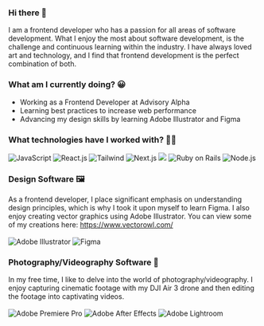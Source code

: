 ### Hi there 🫵
I am a frontend developer who has a passion for all areas of software development. What I enjoy the most about software development, is the challenge and continuous learning within the industry. I have always loved art and technology, and I find that frontend development is the perfect combination of both.

### What am I currently doing? 😀
- Working as a Frontend Developer at Advisory Alpha
- Learning best practices to increase web performance
- Advancing my design skills by learning Adobe Illustrator and Figma


### What technologies have I worked with? 🧑‍💻
![JavaScript](https://img.shields.io/badge/JavaScript-F7DF1E?style=for-the-badge&logo=javascript&logoColor=black) ![React.js](	https://img.shields.io/badge/React-20232A?style=for-the-badge&logo=react&logoColor=61DAFB) ![Tailwind](https://img.shields.io/badge/Tailwind_CSS-38B2AC?style=for-the-badge&logo=tailwind-css&logoColor=white) 
![Next.js](https://img.shields.io/badge/Next.js-000000?logo=Next+JS&logoColor=white&style=ShieldStyle)
<img src="https://img.shields.io/badge/Next.js-000000?logo=Next+JS&logoColor=white&style=ShieldStyle" />
![Ruby on Rails](https://img.shields.io/badge/Ruby_on_Rails-CC0000?style=for-the-badge&logo=ruby-on-rails&logoColor=white)
![Node.js](https://img.shields.io/badge/Node.js-43853D?style=for-the-badge&logo=node.js&logoColor=white)

### Design Software 🖼️
As a frontend developer, I place significant emphasis on understanding design principles, which is why I took it upon myself to learn Figma. I also enjoy creating vector graphics using Adobe Illustrator. You can view some of my creations here: https://www.vectorowl.com/
<br></br>
![Adobe Illustrator](https://img.shields.io/badge/adobe%20illustrator-%23FF9A00.svg?style=for-the-badge&logo=adobe%20illustrator&logoColor=white)
![Figma](https://img.shields.io/badge/figma-%23F24E1E.svg?style=for-the-badge&logo=figma&logoColor=white)

### Photography/Videography Software 🎥
In my free time, I like to delve into the world of photography/videography. I enjoy capturing cinematic footage with my DJI Air 3 drone and then editing the footage into captivating videos.
<br></br>
![Adobe Premiere Pro](https://img.shields.io/badge/Adobe%20Premiere%20Pro-9999FF?style=for-the-badge&logo=Adobe%20Premiere%20Pro&logoColor=white)
![Adobe After Effects](https://img.shields.io/badge/Adobe%20after%20affects-CF96FD?style=for-the-badge&logo=Adobe%20after%20effects&logoColor=393665)
![Adobe Lightroom](https://img.shields.io/badge/Adobe%20Lightroom-31A8FF?style=for-the-badge&logo=Adobe%20Lightroom&logoColor=white)


<!--
**atrain42/atrain42** is a ✨ _special_ ✨ repository because its `README.md` (this file) appears on your GitHub profile.

Here are some ideas to get you started:

- 🔭 I’m currently working on ...
- 🌱 I’m currently learning ...
- 👯 I’m looking to collaborate on ...
- 🤔 I’m looking for help with ...
- 💬 Ask me about ...
- 📫 How to reach me: ...
- 😄 Pronouns: ...
- ⚡ Fun fact: ...
-->
